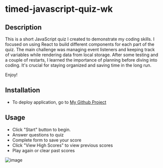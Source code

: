 # timed-javascript-quiz-wk

## Description

This is a short JavaScript quiz I created to demonstrate my coding skills. I focused on using React to build different components for each part of the quiz. The main challenge was managing event listeners and keeping track of variables while rendering data from local storage. After some testing and a couple of restarts, I learned the importance of planning before diving into coding. It's crucial for staying organized and saving time in the long run.

Enjoy!

## Installation

 * To deploy application, go to [My Github Project](https://wiilki.github.io/timed-javascript-quiz-wk/)

## Usage

 * Click "Start" button to begin.
 * Answer questions to quiz
 * Complete form to save your score
 * Click "View High Scores" to view previous scores
 * Play again or clear past scores

![image](https://github.com/wiilki/timed-javascript-quiz-wk/assets/114313171/df5e19ae-1799-44b4-9ae3-a9f473e9259e)

